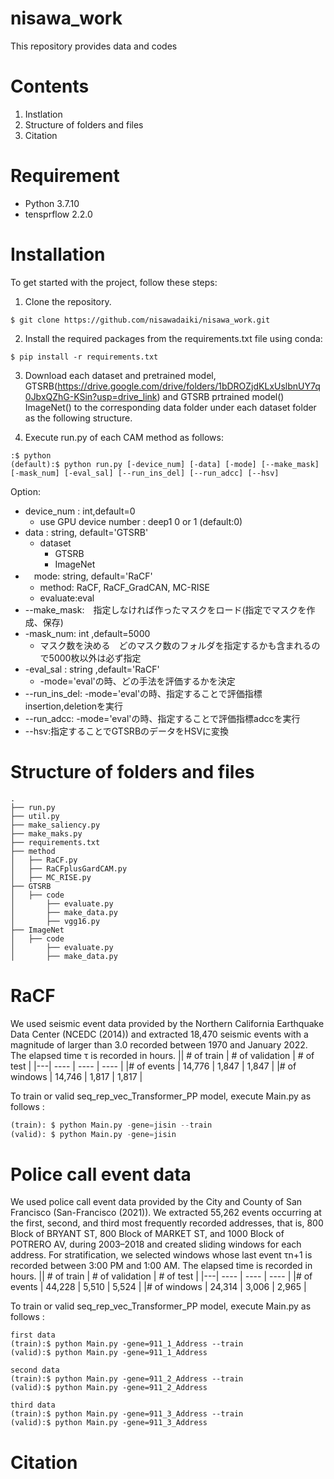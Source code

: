 # nisawa_work
This repository provides data and codes
# Contents
1. Instlation
2. Structure of folders and files
3. Citation
# Requirement
+ Python 3.7.10
+ tensprflow 2.2.0
# Installation
To get started with the project, follow these steps:
1. Clone the repository.
```
$ git clone https://github.com/nisawadaiki/nisawa_work.git
```

2.  Install the required packages from the requirements.txt file using conda:
```
$ pip install -r requirements.txt
```
3. Download each dataset and pretrained model, GTSRB(https://drive.google.com/drive/folders/1bDROZjdKLxUslbnUY7q0JbxQZhG-KSin?usp=drive_link) and GTSRB prtrained model() ImageNet() to the corresponding data folder under each dataset folder as the following structure.

4. Execute run.py of each CAM method as follows:
```
:$ python 
(default):$ python run.py [-device_num] [-data] [-mode] [--make_mask] [-mask_num] [-eval_sal] [--run_ins_del] [--run_adcc] [--hsv]
```
Option:
- device_num : int,default=0
  - use GPU device number : deep1 0 or 1 (default:0)
- data : string, default='GTSRB'
    - dataset
      - GTSRB
      - ImageNet
- 　mode: string, default='RaCF'
  - method: RaCF, RaCF_GradCAN, MC-RISE
  - evaluate:eval
- --make_mask:　指定しなければ作ったマスクをロード(指定でマスクを作成、保存)
- -mask_num: int ,default=5000
    - マスク数を決める　どのマスク数のフォルダを指定するかも含まれるので5000枚以外は必ず指定
-  -eval_sal : string ,default='RaCF'
    - -mode='eval'の時、どの手法を評価するかを決定  
- --run_ins_del: -mode='eval'の時、指定することで評価指標insertion,deletionを実行
- --run_adcc: -mode='eval'の時、指定することで評価指標adccを実行
- --hsv:指定することでGTSRBのデータをHSVに変換

# Structure of folders and files
```
.
├── run.py
├── util.py
├── make_saliency.py
├── make_maks.py
├── requirements.txt
├── method
│   ├── RaCF.py
│   ├── RaCFplusGardCAM.py
│   ├── MC_RISE.py
├── GTSRB
│   ├── code
│       ├── evaluate.py
│       ├── make_data.py
│       ├── vgg16.py
├── ImageNet
│   ├── code
│       ├── evaluate.py
│       ├── make_data.py

```
# RaCF
We used seismic event data provided by the Northern California Earthquake Data Center (NCEDC (2014)) and extracted 18,470 seismic events with a magnitude of larger than 3.0 recorded between 1970 and January 2022. The elapsed time τ is recorded in hours.
|| # of train | # of validation | # of test |
|---| ---- | ---- | ---- |
|# of events | 14,776   | 1,847         |  1,847  |
|# of windows | 14,746   | 1,817         |  1,817  |

To train or valid seq_rep_vec_Transformer_PP model, execute Main.py as follows :
```python
(train): $ python Main.py -gene=jisin --train
(valid): $ python Main.py -gene=jisin
```

# Police call event data
We used police call event data provided by the City and County of
San Francisco (San-Francisco (2021)). We extracted 55,262 events occurring at the first, second, and third most frequently recorded addresses, that is, 800 Block of BRYANT ST, 800 Block of MARKET ST, and 1000 Block of POTRERO AV, during 2003–2018 and created sliding windows for each address. For stratification, we selected windows whose last event τn+1 is recorded between 3:00 PM and 1:00 AM. The elapsed time is recorded in hours.
|| # of train | # of validation | # of test |
|---| ---- | ---- | ---- |
|# of events | 44,228 | 5,510 | 5,524  |
|# of windows |  24,314 | 3,006 | 2,965 |

To train or valid seq_rep_vec_Transformer_PP model, execute Main.py as follows :
```
first data
(train):$ python Main.py -gene=911_1_Address --train
(valid):$ python Main.py -gene=911_1_Address

second data
(train):$ python Main.py -gene=911_2_Address --train
(valid):$ python Main.py -gene=911_2_Address

third data
(train):$ python Main.py -gene=911_3_Address --train
(valid):$ python Main.py -gene=911_3_Address
```



# Citation

